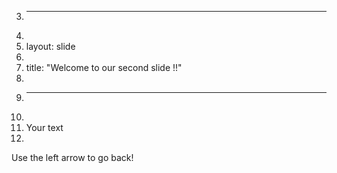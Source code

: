 3.	---
4.	
5.	layout: slide
6.	
7.	title: "Welcome to our second slide !!"
8.	
9.	---
10.	
11.	Your text
12.	
Use the left arrow to go back!
